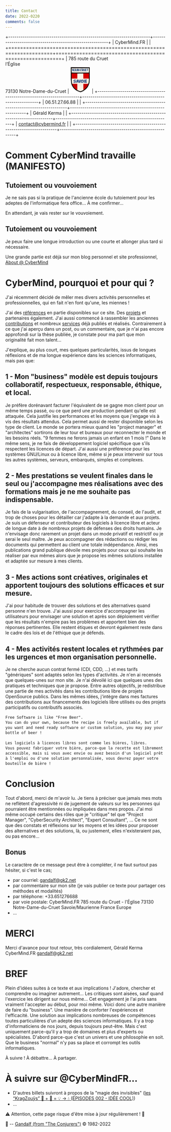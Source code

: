 ```yaml
---
title: Contact
date: 2022-0220
comments: false
---
```


+---------------------------------------------------------------------+--------------------------------------------------------+
| CyberMind.FR                                                        |                                                        |
+=====================================================================+========================================================+
| 785 route du Cruet <br /> l’Église <br /> 73130 Notre-Dame-du-Cruet | <img src="/uploads/images/NDDC_H240.png" width="64px"> |
+---------------------------------------------------------------------+--------------------------------------------------------+
| 06.51.27.66.88                                                      |                                                        |
+---------------------------------------------------------------------+--------------------------------------------------------+
| Gérald Kerma                                                        |                                                        |
+---------------------------------------------------------------------+--------------------------------------------------------+
| <contact@cybermind.fr>                                              |                                                        |
+---------------------------------------------------------------------+--------------------------------------------------------+

# Comment CyberMind travaille (MANIFESTO)

## Tutoiement ou vouvoiement

Je ne sais pas si la pratique de l'ancienne école du tutoiement pour les adeptes de l'informatique fera office…
À me confirmer…

En attendant, je vais rester sur le vouvoiement.

## Tutoiement ou vouvoiement

Je peux faire une longue introduction ou une courte et allonger plus tard si nécessaire.

Une grande partie est déjà sur mon blog personnel et site professionnel, [About @ CyberMind](https://CyberMind.FR/fr/about/)

# CyberMind, pourquoi et pour qui ?

J'ai récemment décidé de mêler mes divers activités personnelles et professionnelles, qui en fait n'en font qu'une, les miennes !

J'ai des [références](https://CyberMind.FR/fr/references/) en partie disponibles sur ce site.
Des [projets](https://CyberMind.FR/fr/projects/) et partenaires également.
J'ai aussi commencé à rassembler les anciennes [contributions](https://CyberMind.FR/tags/contribute/) et nombreux [services](https://CyberMind.FR/fr/projects/) déjà publiés et réalisés.
Contrairement à ce que j'ai aperçu dans un post, ou un commentaire, que je n'ai pas encore approfondi sur la thèse publiée, je constate pour ma part que mon originalité fait mon talent…

J'explique, au plus court, mes quelques particularités, issus de longues réflexions et de ma longue expérience dans les sciences informatiques, mais pas que:

## 1 - Mon "business" modèle est depuis toujours collaboratif, respectueux, responsable, éthique, et local.

Je préfère dorénavant facturer l'équivalent de se gagne mon client pour un même temps passé, ou ce que perd une production pendant qu'elle est attaquée.
Cela justifie les performances et les moyens que j'engage vis à vis des résultats attendus.
Cela permet aussi de rester disponible selon les type de client.
Le monde se portera mieux quand les "project manager" et "architectes" sortirons de leur tour et bureaux pour reconnecter le monde et les besoins réels.
"9 femmes ne ferons jamais un enfant en 1 mois !"
Dans le même sens, je ne fais de développement logiciel spécifique que s'ils respectent les licences de départ.
J'ai aussi une préférence pour les systèmes GNU/Linux ou à licence libre, même si je peux intervenir sur tous les autres systèmes, serveurs, embarqués, simples et complexes.

## 2 - Mes prestations se veulent finales dans le seul ou j'accompagne mes réalisations avec des formations mais je ne me souhaite pas indispensable.

Je fais de la vulgarisation, de l'accompagnement, du conseil, de l'audit, et trop de choses pour les détailler car j'adapte à la demande et aux projets.
Je suis un défenseur et contributeur des logiciels à licence libre et acteur de longue date à de nombreux projets de défenses des droits humains.
Je n'envisage donc rarement un projet dans un mode privatif et restrictif ou je serai le seul maître.
Je peux accompagner des rédactions ou rédiger les documents qui permettent au client une totale indépendance.
Ainsi, mes publications grand publique dévoile mes projets pour ceux qui souhaite les réaliser par eux mêmes alors que je propose les mêmes solutions installée et adaptée sur mesure à mes clients.

## 3 - Mes actions sont créatives, originales et apportent toujours des solutions efficaces et sur mesure.

J'ai pour habitude de trouver des solutions et des alternatives quand personne n'en trouve.
J'ai aussi pour exercice d'accompagner les utilisateurs pour envisager une solution et après son déploiement vérifier que les résultats n'empire pas les problèmes et apportent bien des réponses pertinentes.
Elle restent étiques et devront également reste dans le cadre des lois et de l'éthique que je défends.

## 4 - Mes activités restent locales et rythmées par les urgences et mon organisation personnelle.

Je ne cherche aucun contrat fermé (CDI, CDD, …) et mes tarifs "génériques" sont adaptés selon les types d'activités.
Je n'en ai recensés que quelques-unes sur mon site.
Je n'ai dévoilé ici que quelques unes des pratiques et techniques que je propose.
Entre autres objectifs, je redistribue une partie de mes activités dans les contributions libre de projets OpenSource publics.
Dans les mêmes idées, j'intègre dans mes factures des contributions aux financements des logiciels libre utilisés ou des projets participatifs ou contributifs associés.

	Free Software is like "Free Beer".
	You can do your own, because the recipe is freely available, but if you want and need ready software or custom solution, you may pay your bottle of beer !

	Les logiciels à licences libres sont comme les bières, libres.
	Vous pouvez fabriquer votre bière, parce-que la recette est librement accessible, mais si vous avec envie ou avez besoin d'un logiciel prêt à l'emploi ou d'une solution personnalisée, vous devrez payer votre bouteille de bière !

# Conclusion

Tout d'abord, merci de m'avoir lu.
Je tiens à préciser que jamais mes mots ne reflètent d'agressivité ni de jugement de valeurs sur les personnes qui pourraient être mentionnées ou impliquées dans mes propos.
J'ai moi même occupé certains des rôles que je "critique" tel que "Project Manager", "CyberSecurity Architect", "Expert Consultant", …
Ce ne sont que des constats et réflexions sur les moyens et les idées pour proposer des alternatives et des solutions, là, ou justement, elles n'existeraient pas, ou pas encore…

## Bonus

Le caractère de ce message peut être à compléter, il ne faut surtout pas hésiter, si c'est le cas;
- par courriel: gandalf@gk2.net
- par commentaire sur mon site (je vais publier ce texte pour partager ces méthodes et modalités)
- par téléphone: +33.651276688
- par voie postale:
CyberMind.FR
785 route du Cruet - l'Église
73130 Notre-Dame-du-Cruet
Savoie/Maurienne
France
Europe
- …

# MERCI

Merci d'avance pour tout retour,
très cordialement,
Gérald Kerma
CyberMind.FR
gandalf@gk2.net

# BREF

Plein d'idées suites à ce texte et aux implications !
J'adore, chercher et comprendre ou imaginer autrement…
Les critiques sont aisées, sauf quand l'exercice les dirigent sur nous même…
Cet engagement je l'ai pris sans vraiment l'accepter au début, pour moi même.
Voici donc une autre manière de faire du "business".
Une manière de conforter l'expériences et l'efficacité.
Une solution aux implications nombreuses de compétences toutes particulières d'un adepte des sciences informatiques.
Il y a trop d'informaticiens de nos jours, depuis toujours peut-être.
Mais c'est uniquement parce-qu'il y a trop de domaines et plus d'experts ou spécialistes.
D'abord parce-que c'est un univers et une philosophie en soit.
Que le business "normal" n'y pas sa place et corrompt les outils informatiques.

À suivre !
À débattre…
À partager.

# À suivre sur @CyberMindFR… #

- D'autres billets suivront à propos de la "magie des invisibles" ([les “KragZouÿs” 🤖 + 🎲 = 💡 -> 💧 (ÉPISODES 002 - IDÉE COOL)](https://cybermind.fr/tags/Idee-Cool/))
- …

⚠️ Attention, cette page risque d'être mise à jour régulièrement ! 👀

🧙 -- [Gandalf (from "The Conjurers")](mailto:Gandalf@Gk2.NET?subject=The%20Conjurers%20%3F) ©️ 1982-2022